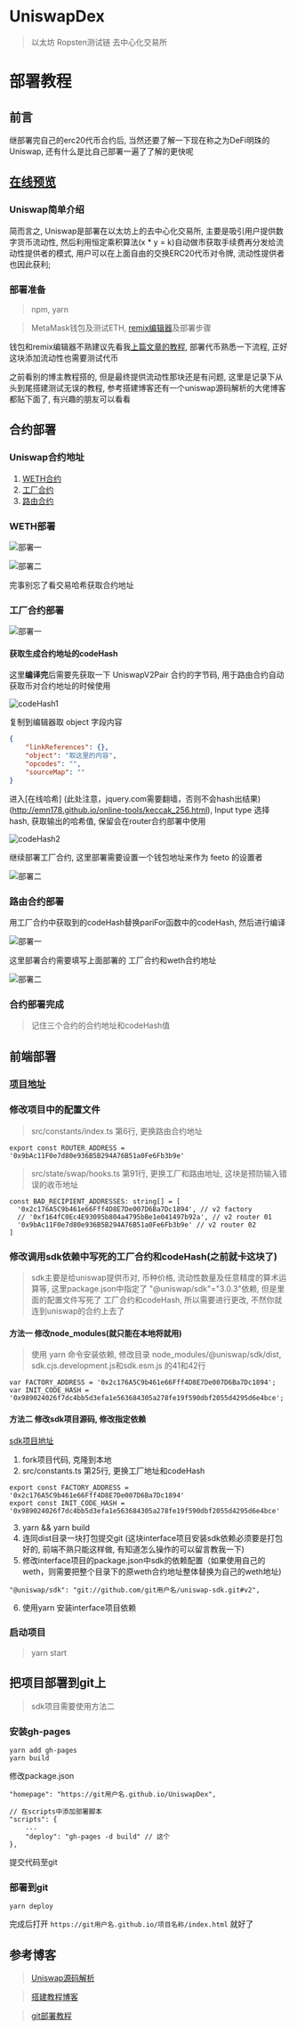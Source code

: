 # UniswapDex
> 以太坊 Ropsten测试链 去中心化交易所

# 部署教程
## 前言
继部署完自己的erc20代币合约后, 当然还要了解一下现在称之为DeFi明珠的Uniswap, 还有什么是比自己部署一遍了了解的更快呢

## [在线预览](https://shixiaofeia.github.io/UniswapDex/#/swap)

### Uniswap简单介绍
简而言之, Uniswap是部署在以太坊上的去中心化交易所, 主要是吸引用户提供数字货币流动性, 然后利用恒定乘积算法(x * y = k)自动做市获取手续费再分发给流动性提供者的模式, 用户可以在上面自由的交换ERC20代币对令牌, 流动性提供者也因此获利;

### 部署准备
> npm, yarn

> MetaMask钱包及测试ETH,  [remix编辑器](http://remix.ethereum.org)及部署步骤     

钱包和remix编辑器不熟建议先看我[上篇文章的教程](http://remix.ethereum.org), 部署代币熟悉一下流程, 正好这块添加流动性也需要测试代币

之前看别的博主教程搭的, 但是最终提供流动性那块还是有问题, 这里是记录下从头到尾搭建测试无误的教程, 参考搭建博客还有一个uniswap源码解析的大佬博客都贴下面了, 有兴趣的朋友可以看看

## 合约部署

### Uniswap合约地址
1. [WETH合约](https://cn.etherscan.com/address/0xc02aaa39b223fe8d0a0e5c4f27ead9083c756cc2#code)
2. [工厂合约](https://cn.etherscan.com/address/0x5C69bEe701ef814a2B6a3EDD4B1652CB9cc5aA6f#code)
3. [路由合约](https://cn.etherscan.com/address/0x7a250d5630b4cf539739df2c5dacb4c659f2488d#code)

### WETH部署
![部署一](https://img-blog.csdnimg.cn/20201112184251138.png?x-oss-process=image/watermark,type_ZmFuZ3poZW5naGVpdGk,shadow_10,text_aHR0cHM6Ly9ibG9nLmNzZG4ubmV0L3l3ZGh6eGY=,size_16,color_FFFFFF,t_70#pic_center)

![部署二](https://img-blog.csdnimg.cn/2020111218440960.png?x-oss-process=image/watermark,type_ZmFuZ3poZW5naGVpdGk,shadow_10,text_aHR0cHM6Ly9ibG9nLmNzZG4ubmV0L3l3ZGh6eGY=,size_16,color_FFFFFF,t_70#pic_center)

完事别忘了看交易哈希获取合约地址

### 工厂合约部署
![部署一](https://img-blog.csdnimg.cn/20201112184604666.png?x-oss-process=image/watermark,type_ZmFuZ3poZW5naGVpdGk,shadow_10,text_aHR0cHM6Ly9ibG9nLmNzZG4ubmV0L3l3ZGh6eGY=,size_16,color_FFFFFF,t_70#pic_center)

#### 获取生成合约地址的codeHash
这里**编译完**后需要先获取一下 UniswapV2Pair 合约的字节码, 用于路由合约自动获取币对合约地址的时候使用

![codeHash1](https://img-blog.csdnimg.cn/20201112184946782.png?x-oss-process=image/watermark,type_ZmFuZ3poZW5naGVpdGk,shadow_10,text_aHR0cHM6Ly9ibG9nLmNzZG4ubmV0L3l3ZGh6eGY=,size_16,color_FFFFFF,t_70#pic_center)

复制到编辑器取 object 字段内容
```json
{
	"linkReferences": {},
	"object": "取这里的内容",
	"opcodes": "",
	"sourceMap": ""
}
```
进入[在线哈希] (此处注意，jquery.com需要翻墙，否则不会hash出结果)(http://emn178.github.io/online-tools/keccak_256.html), Input type 选择 hash, 获取输出的哈希值, 保留会在router合约部署中使用

![codeHash2](https://img-blog.csdnimg.cn/20201113092107640.png?x-oss-process=image/watermark,type_ZmFuZ3poZW5naGVpdGk,shadow_10,text_aHR0cHM6Ly9ibG9nLmNzZG4ubmV0L3l3ZGh6eGY=,size_16,color_FFFFFF,t_70#pic_center)

继续部署工厂合约, 这里部署需要设置一个钱包地址来作为 feeto 的设置者

![部署二](https://img-blog.csdnimg.cn/2020111309233213.png?x-oss-process=image/watermark,type_ZmFuZ3poZW5naGVpdGk,shadow_10,text_aHR0cHM6Ly9ibG9nLmNzZG4ubmV0L3l3ZGh6eGY=,size_16,color_FFFFFF,t_70#pic_center)

### 路由合约部署
用工厂合约中获取到的codeHash替换pariFor函数中的codeHash, 然后进行编译

![部署一](https://img-blog.csdnimg.cn/20201113092941367.png?x-oss-process=image/watermark,type_ZmFuZ3poZW5naGVpdGk,shadow_10,text_aHR0cHM6Ly9ibG9nLmNzZG4ubmV0L3l3ZGh6eGY=,size_16,color_FFFFFF,t_70#pic_center)

这里部署合约需要填写上面部署的 工厂合约和weth合约地址

![部署二](https://img-blog.csdnimg.cn/2020111309304062.png?x-oss-process=image/watermark,type_ZmFuZ3poZW5naGVpdGk,shadow_10,text_aHR0cHM6Ly9ibG9nLmNzZG4ubmV0L3l3ZGh6eGY=,size_16,color_FFFFFF,t_70#pic_center)

### 合约部署完成

> 记住三个合约的合约地址和codeHash值

## 前端部署

### [项目地址](https://github.com/Uniswap/uniswap-interface)

### 修改项目中的配置文件
> src/constants/index.ts 第6行, 更换路由合约地址
```
export const ROUTER_ADDRESS = '0x9bAc11F0e7d80e936B5B294A76B51a0Fe6Fb3b9e'
```

> src/state/swap/hooks.ts 第91行, 更换工厂和路由地址, 这块是预防输入错误的收币地址
```
const BAD_RECIPIENT_ADDRESSES: string[] = [
  '0x2c176A5C9b461e66Fff4D8E7De007D6Ba7Dc1894', // v2 factory
  // '0xf164fC0Ec4E93095b804a4795bBe1e041497b92a', // v2 router 01
  '0x9bAc11F0e7d80e936B5B294A76B51a0Fe6Fb3b9e' // v2 router 02
]
```


### 修改调用sdk依赖中写死的工厂合约和codeHash(之前就卡这块了)
> sdk主要是给uniswap提供币对, 币种价格, 流动性数量及任意精度的算术运算等, 这里package.json中指定了 "@uniswap/sdk"="3.0.3"依赖, 但是里面的配置文件写死了
>工厂合约和codeHash, 所以需要进行更改, 不然你就连到uniswap的合约上去了

#### 方法一 修改node_modules(就只能在本地将就用)
> 使用 yarn 命令安装依赖, 修改目录 node_modules/@uniswap/sdk/dist, sdk.cjs.development.js和sdk.esm.js 的41和42行
```
var FACTORY_ADDRESS = '0x2c176A5C9b461e66Fff4D8E7De007D6Ba7Dc1894';
var INIT_CODE_HASH = '0x989024026f7dc4bb5d3efa1e563684305a278fe19f590dbf2055d4295d6e4bce';
```
#### 方法二 修改sdk项目源码, 修改指定依赖
[sdk项目地址](https://github.com/Uniswap/uniswap-sdk)

1. fork项目代码, 克隆到本地
2. src/constants.ts 第25行, 更换工厂地址和codeHash
```
export const FACTORY_ADDRESS = '0x2c176A5C9b461e66Fff4D8E7De007D6Ba7Dc1894'
export const INIT_CODE_HASH = '0x989024026f7dc4bb5d3efa1e563684305a278fe19f590dbf2055d4295d6e4bce'
```
3. yarn && yarn build
4. 连同dist目录一块打包提交git (这块interface项目安装sdk依赖必须要是打包好的, 前端不熟只能这样做, 有知道怎么操作的可以留言教我一下)
5. 修改interface项目的package.json中sdk的依赖配置（如果使用自己的weth，则需要把整个目录下的原weth合约地址整体替换为自己的weth地址)
```
"@uniswap/sdk": "git://github.com/git用户名/uniswap-sdk.git#v2",
``` 
6. 使用yarn 安装interface项目依赖

### 启动项目
> yarn start 

## 把项目部署到git上
> sdk项目需要使用方法二

### 安装gh-pages
```
yarn add gh-pages
yarn build
```
修改package.json
```
"homepage": "https://git用户名.github.io/UniswapDex",

// 在scripts中添加部署脚本
"scripts": {
    ...
    "deploy": "gh-pages -d build" // 这个
},
```
提交代码至git

### 部署到git
```
yarn deploy
```
完成后打开 `https://git用户名.github.io/项目名称/index.html` 就好了



## 参考博客
> [Uniswap源码解析](https://blog.csdn.net/weixin_39430411/article/details/108665694)

> [搭建教程博客](https://blog.csdn.net/zgf1991/article/details/109127260)

> [git部署教程](https://zhuanlan.zhihu.com/p/212397361)
